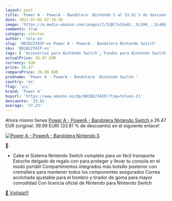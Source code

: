```yaml
---
layout: post
title: 'Power A - PowerA - Bandolera  Nintendo S al 33.81 % de descuento'
date: 2021-07-01 07:10:39
image: 'https://m.media-amazon.com/images/I/51BC7oSSeXL._SL500_._SL400_.jpg'
comments: true
category: ofertas
author: 'tole.es'
slug: 'B01N22YAIP-es Power A - PowerA - Bandolera Nintendo Switch'
sku: 'B01N22YAIP-es'
tags: [ 'Accesorios para Nintendo Switch','Fundas para Nintendo Switch','Fundas y almacenamiento para Nintendo Switch','Hardware y juegos para Nintendo Switch','Videojuegos','nintendo','power a', ]
actualPrice: 26.47 EUR
currency: EUR
price: 26.47
comparePrice: 39.99 EUR
prodname: 'Power A - PowerA - Bandolera  Nintendo Switch '
country: 'es'
flag: '🇪🇸'
brand: 'Power A'
buyurl: 'https://www.amazon.es/dp/B01N22YAIP/?tag=tolees-21'
descuento: '33.81'
average: '27.23'
---
```


Ahora mismo tienes [Power A - PowerA - Bandolera  Nintendo Switch ](https://www.amazon.es/dp/B01N22YAIP/?tag=tolees-21) a 26.47 EUR (original: 39.99 EUR) (33.81 %  de descuento) en el siguiente enlace!

[![Power A - PowerA - Bandolera  Nintendo S](https://m.media-amazon.com/images/I/51BC7oSSeXL._SL500_._SL400_.jpg)](https://www.amazon.es/dp/B01N22YAIP/?tag=tolees-21)

🔎:

- Cabe el Sistema Nintendo Switch completo para un fácil transporte Estuche delgado de regalo con para proteger y llevar tu consola en el modo portátil Compartimentos integrados más bolsillo posterior con cremallera para mantener todos los componentes asegurados Correa acolchada ajustable para el hombro y tirador de goma para mayor comodidad Con licencia oficial de Nintendo para Nintendo Switch

[🛒 Visítala!!!](https://www.amazon.es/dp/B01N22YAIP/?tag=tolees-21)
